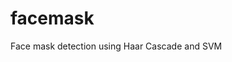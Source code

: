 # facemask
Face mask detection using Haar Cascade and SVM

<img scr = "https://github.com/davidlorenzo47/facemask/blob/main/gif.gif">
